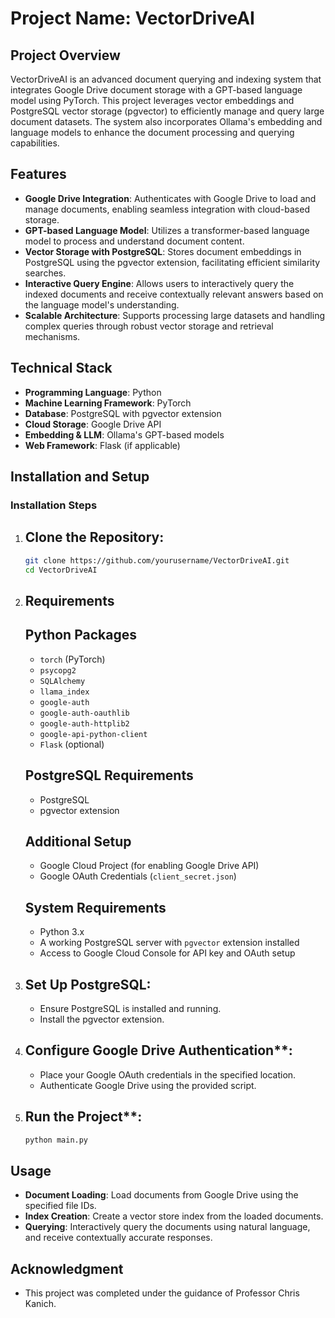 
# Project Name: VectorDriveAI

## Project Overview
VectorDriveAI is an advanced document querying and indexing system that integrates Google Drive document storage with a GPT-based language model using PyTorch. This project leverages vector embeddings and PostgreSQL vector storage (pgvector) to efficiently manage and query large document datasets. The system also incorporates Ollama's embedding and language models to enhance the document processing and querying capabilities.

## Features
- **Google Drive Integration**: Authenticates with Google Drive to load and manage documents, enabling seamless integration with cloud-based storage.
- **GPT-based Language Model**: Utilizes a transformer-based language model to process and understand document content.
- **Vector Storage with PostgreSQL**: Stores document embeddings in PostgreSQL using the pgvector extension, facilitating efficient similarity searches.
- **Interactive Query Engine**: Allows users to interactively query the indexed documents and receive contextually relevant answers based on the language model's understanding.
- **Scalable Architecture**: Supports processing large datasets and handling complex queries through robust vector storage and retrieval mechanisms.

## Technical Stack
- **Programming Language**: Python
- **Machine Learning Framework**: PyTorch
- **Database**: PostgreSQL with pgvector extension
- **Cloud Storage**: Google Drive API
- **Embedding & LLM**: Ollama's GPT-based models
- **Web Framework**: Flask (if applicable)

## Installation and Setup

### Installation Steps
1. ## Clone the Repository:
   ```bash
   git clone https://github.com/yourusername/VectorDriveAI.git
   cd VectorDriveAI
   ```

2. ## Requirements

   ## Python Packages
   - `torch` (PyTorch)
   - `psycopg2`
   - `SQLAlchemy`
   - `llama_index`
   - `google-auth`
   - `google-auth-oauthlib`
   - `google-auth-httplib2`
   - `google-api-python-client`
   - `Flask` (optional)
   
   ## PostgreSQL Requirements
   - PostgreSQL
   - pgvector extension
   
   ## Additional Setup
   - Google Cloud Project (for enabling Google Drive API)
   - Google OAuth Credentials (`client_secret.json`)
   
   ## System Requirements
   - Python 3.x
   - A working PostgreSQL server with `pgvector` extension installed
   - Access to Google Cloud Console for API key and OAuth setup

3. ## Set Up PostgreSQL:
   - Ensure PostgreSQL is installed and running.
   - Install the pgvector extension.

4. ## Configure Google Drive Authentication**:
   - Place your Google OAuth credentials in the specified location.
   - Authenticate Google Drive using the provided script.

5. ## Run the Project**:
   ```bash
   python main.py
   ```

## Usage
- **Document Loading**: Load documents from Google Drive using the specified file IDs.
- **Index Creation**: Create a vector store index from the loaded documents.
- **Querying**: Interactively query the documents using natural language, and receive contextually accurate responses.

## Acknowledgment 
- This project was completed under the guidance of Professor Chris Kanich.

